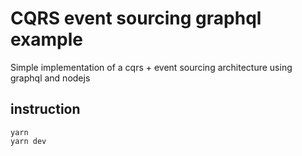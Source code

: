 # CQRS event sourcing graphql example

Simple implementation of a cqrs + event sourcing architecture using graphql and nodejs

## instruction

`yarn`  
`yarn dev`
